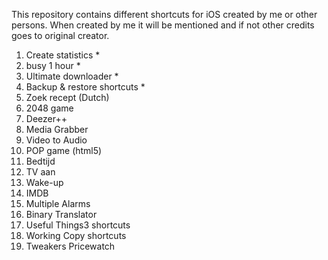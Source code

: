 This repository contains different shortcuts for iOS created by me or other persons. 
When created by me it will be mentioned and if not other credits goes to original creator. 


1) Create statistics *
2) busy 1 hour *
3) Ultimate downloader *
4) Backup & restore shortcuts *
5) Zoek recept (Dutch)
6) 2048 game
7) Deezer++
8) Media Grabber
9) Video to Audio
10) POP game (html5)
11) Bedtijd
12) TV aan
13) Wake-up
14) IMDB
15) Multiple Alarms
16) Binary Translator
17) Useful Things3 shortcuts
18) Working Copy shortcuts
19) Tweakers Pricewatch
